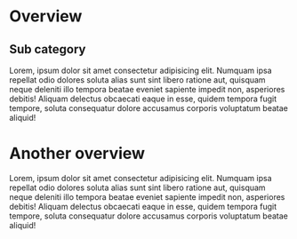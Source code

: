 # Overview

## Sub category

Lorem, ipsum dolor sit amet consectetur adipisicing elit. Numquam ipsa repellat odio dolores soluta alias sunt sint libero ratione aut, quisquam neque deleniti illo tempora beatae eveniet sapiente impedit non, asperiores debitis! Aliquam delectus obcaecati eaque in esse, quidem tempora fugit tempore, soluta consequatur dolore accusamus corporis voluptatum beatae aliquid!

# Another overview

Lorem, ipsum dolor sit amet consectetur adipisicing elit. Numquam ipsa repellat odio dolores soluta alias sunt sint libero ratione aut, quisquam neque deleniti illo tempora beatae eveniet sapiente impedit non, asperiores debitis! Aliquam delectus obcaecati eaque in esse, quidem tempora fugit tempore, soluta consequatur dolore accusamus corporis voluptatum beatae aliquid!
